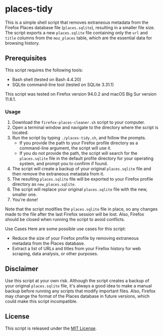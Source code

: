 # places-tidy

This is a simple shell script that removes extraneous metadata from the Firefox Places database file (`places.sqlite`), resulting in a smaller file size. The script exports a new `places.sqlite` file containing only the `url` and `title` columns from the `moz_places` table, which are the essential data for browsing history.

## Prerequisites

This script requires the following tools:
* Bash shell (tested on Bash 4.4.20)
* SQLite command-line tool (tested on SQLite 3.31.1)

This script was tested on Firefox version 94.0.2 and macOS Big Sur version 11.6.1.

### Usage

1. Download the `firefox-places-cleaner.sh` script to your computer.
2. Open a terminal window and navigate to the directory where the script is located.
3. Run the script by typing `./places-tidy.sh`, and follow the prompts.
   * If you provide the path to your Firefox profile directory as a command-line argument, the script will use it.
   * If you do not provide the path, the script will search for the `places.sqlite` file in the default profile directory for your operating system, and prompt you to confirm if found.
4. The script will create a backup of your original `places.sqlite` file and then remove the extraneous metadata from it.
5. The resulting `places.sqlite` file will be exported to your Firefox profile directory as `new_places.sqlite`.
6. The script will replace your original `places.sqlite` file with the new, smaller one.
7. You're done!

Note that the script modifies the `places.sqlite` file in place, so any changes made to the file after the last Firefox session will be lost. Also, Firefox should be closed when running the script to avoid conflicts.

Use Cases
Here are some possible use cases for this script:
* Reduce the size of your Firefox profile by removing extraneous metadata from the Places database.
* Extract a list of URLs and titles from your Firefox history for web scraping, data analysis, or other purposes.

## Disclaimer

Use this script at your own risk. Although the script creates a backup of your original `places.sqlite` file, it's always a good idea to make a manual backup before running any scripts that modify important files. Also, Firefox may change the format of the Places database in future versions, which could make this script incompatible.

## License

This script is released under the [MIT License](LICENSE).
